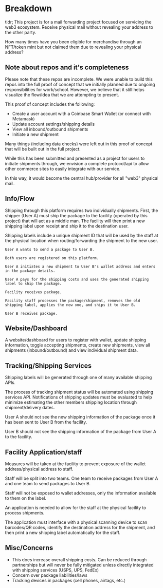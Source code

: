 # Breakdown
tldr; This project is for a mail forwarding project focused on servicing the web3 ecosystem. Receive physical mail without revealing your address to the other party. 

How many times have you been eligible for merchandise through an NFT/token mint but not claimed them due to revealing your physical address?

## Note about repos and it's completeness 
Please note that these repos are incomplete. We were unable to build this repos into the full proof of concept that we initially planned due to ongoing responsibilities for work/school. However, we believe that it still helps visualize the flow/idea that we are attempting to present.

This proof of concept includes the following:

- Create a user account with a Coinbase Smart Wallet (or connect with Metamask)
- Update account settings/shipping details
- View all inbound/outbound shipments
- Initiate a new shipment

Many things (including data checks) were left out in this proof of concept that will be built out in the full project.

While this has been submitted and presented as a project for users to initiate shipments through, we envision a complete protocol/api to allow other commerce sites to easily integrate with our service.

In this way, it would become the central hub/provider for all "web3" physical mail.

## Info/Flow

Shipping through this platform requires two individually shipments. First, the shipper (User A) must ship the package to the facility (operated by this project) that will act as a middle man. The facility will then print a new shipping label upon receipt and ship it to the destination user. 

Shipping labels include a unique shipment ID that will be used by the staff at the physical location when routing/forwarding the shipment to the new user.

```
User A wants to send a package to User B. 

Both users are registered on this platform. 

User A initiates a new shipment to User B's wallet address and enters in the package details. 

User A pays for the shipping costs and uses the generated shipping label to ship the package.

Facility receives package.

Facility staff processes the package/shipment, removes the old shipping label, applies the new one, and ships it to User B.

User B receives package.

```

## Website/Dashboard

A website/dashboard for users to register with wallet, update shipping information, toggle accepting shipments, create new shipments, view all shipments (inbound/outbound) and view individual shipment data.

## Tracking/Shipping Services

Shipping labels will be generated through one of many available shipping APIs.

The process of tracking shipment status will be automated using shipping services API. Notifications of shipping updates must be evaluated to help minimize estimating the other members shipping location through shipment/delivery dates.

User A should not see the new shipping information of the package once it has been sent to User B from the facility.

User B should not see the shipping information of the package from User A to the facility.

## Facility Application/staff

Measures will be taken at the facility to prevent exposure of the wallet address/physical address to staff. 

Staff will be split into two teams. One team to receive packages from User A and one team to send packages to User B.

Staff will not be exposed to wallet addresses, only the information available to them on the label.

An application is needed to allow for the staff at the physical facility to process shipments.

The application must interface with a physical scanning device to scan barcodes/QR codes, identify the destination address for the shipment, and then print a new shipping label automatically for the staff.

## Misc/Concerns

- This does increase overall shipping costs. Can be reduced through partnerships but will never be fully mitigated unless directly integrated with shipping services (USPS, UPS, FedEx)
- Concern over package liabilities/laws
- Tracking devices in packages (cell phones, airtags, etc.)